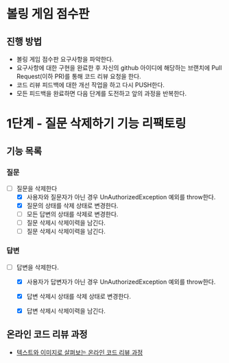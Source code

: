 # 볼링 게임 점수판
## 진행 방법
* 볼링 게임 점수판 요구사항을 파악한다.
* 요구사항에 대한 구현을 완료한 후 자신의 github 아이디에 해당하는 브랜치에 Pull Request(이하 PR)를 통해 코드 리뷰 요청을 한다.
* 코드 리뷰 피드백에 대한 개선 작업을 하고 다시 PUSH한다.
* 모든 피드백을 완료하면 다음 단계를 도전하고 앞의 과정을 반복한다.

# 1단계 - 질문 삭제하기 기능 리팩토링
## 기능 목록
### 질문
- [ ] 질문을 삭제한다
    - [x] 사용자와 질문자가 아닌 경우 UnAuthorizedException 예외를 throw한다.
    - [x] 질문의 상태를 삭제 상태로 변경한다.
    - [ ] 모든 답변의 상태를 삭제로 변경한다.
    - [ ] 질문 삭제시 삭제이력을 남긴다.
    - [ ] 질문 삭제시 삭제이력을 남긴다.

### 답변
- [ ] 답변을 삭제한다.
    - [x] 사용자가 답변자가 아닌 경우 UnAuthorizedException 예외를 throw한다.
    - [x] 답변 삭제시 상태를 삭제 상태로 변경한다.
    - [x] 답변 삭제시 삭제이력을 남긴다.


## 온라인 코드 리뷰 과정
* [텍스트와 이미지로 살펴보는 온라인 코드 리뷰 과정](https://github.com/next-step/nextstep-docs/tree/master/codereview)
